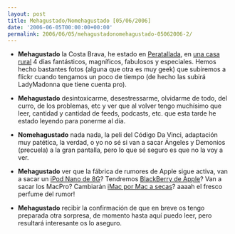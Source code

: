 ```yaml
---
layout: post
title: Mehagustado/Nomehagustado [05/06/2006]
date: '2006-06-05T00:00:00+00:00'
permalink: 2006/06/05/mehagustadonomehagustado-05062006-2/
---
```

- <span style="font-weight:bold;">Mehagustado</span> la Costa Brava, he estado en <a href="http://maps.google.com/maps?f=q&hl=en&q=Pals&ll=41.975572,3.07497&spn=0.057301,0.117073&om=1">Peratallada</a>, en <a href="http://www.calaliu.com/">una casa rural</a> 4 días fantásticos, magníficos,  fabulosos y especiales. Hemos hecho bastantes fotos (alguna que otra es muy geek) que subiremos a flickr cuando tengamos un poco de tiempo (de hecho las subirá LadyMadonna que tiene cuenta pro).

- <span style="font-weight:bold;">Mehagustado</span> desintoxicarme, desestressarme, olvidarme de todo, del curro, de los problemas, etc y ver que al volver tengo muchísimo que leer, cantidad y cantidad de feeds, podcasts, etc. que esta tarde he estado leyendo para ponerme al día.

- <span style="font-weight:bold;">Nomehagustado</span> nada nada,  la peli del Código Da Vinci, adaptación muy patética, la verdad, o yo no sé si van a sacar Ángeles y Demonios (precuela) a la gran pantalla, pero lo que sé seguro es que no la voy a ver.

- <span style="font-weight:bold;">Mehagustado</span> ver que la fábrica de rumores de Apple sigue activa, van a sacar un <a href="http://www.macworld.co.uk/news/index.cfm?RSS&NewsID=14844">iPod Nano de 8G</a>? Tendremos <a href="http://www.applesfera.com/2006/06/05-appleberry-una-futura-bla.php">BlackBerry de Apple</a>? Van a sacar los MacPro? Cambiarán <a href="http://www.applesfera.com/2006/06/04-cambios-de-nombre-en-la-gama.php">iMac por Mac a secas</a>? aaaah el fresco perfume del rumor!

- <span style="font-weight:bold;">Mehagustado</span> recibir la confirmación de que en breve os tengo preparada otra sorpresa, de momento hasta aquí puedo leer, pero resultará interesante os lo aseguro.
